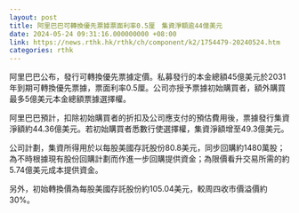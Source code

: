 ```yaml
---
layout: post
title: 阿里巴巴可轉換優先票據票面利率0.5厘　集資淨額逾44億美元
date: 2024-05-24 09:31:16.000000000 +08:00
link: https://news.rthk.hk/rthk/ch/component/k2/1754479-20240524.htm
categories: rthk
---
```


阿里巴巴公布，發行可轉換優先票據定價。私募發行的本金總額45億美元於2031年到期可轉換優先票據，票面利率0.5厘。公司亦授予票據初始購買者，額外購買最多5億美元本金總額票據選擇權。

阿里巴巴預計，扣除初始購買者的折扣及公司應支付的預估費用後，票據發行集資淨額約44.36億美元。若初始購買者悉數行使選擇權，集資淨額增至49.3億美元。

公司計劃，集資所得用於以每股美國存託股份80.8美元，同步回購約1480萬股；為不時根據現有股份回購計劃而作進一步回購提供資金；為限價看升交易所需的約5.74億美元成本提供資金。

另外，初始轉換價為每股美國存託股份約105.04美元，較周四收市價溢價約30%。
